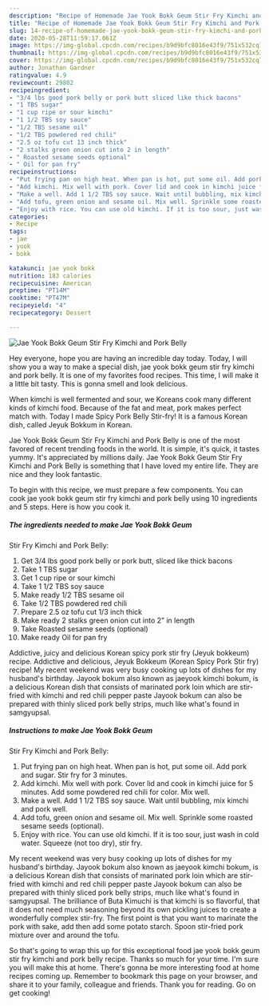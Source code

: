 ```yaml
---
description: "Recipe of Homemade Jae Yook Bokk Geum Stir Fry Kimchi and Pork Belly"
title: "Recipe of Homemade Jae Yook Bokk Geum Stir Fry Kimchi and Pork Belly"
slug: 14-recipe-of-homemade-jae-yook-bokk-geum-stir-fry-kimchi-and-pork-belly
date: 2020-05-28T11:59:17.061Z
image: https://img-global.cpcdn.com/recipes/b9d9bfc8016e43f9/751x532cq70/jae-yook-bokk-geum-stir-fry-kimchi-and-pork-belly-recipe-main-photo.jpg
thumbnail: https://img-global.cpcdn.com/recipes/b9d9bfc8016e43f9/751x532cq70/jae-yook-bokk-geum-stir-fry-kimchi-and-pork-belly-recipe-main-photo.jpg
cover: https://img-global.cpcdn.com/recipes/b9d9bfc8016e43f9/751x532cq70/jae-yook-bokk-geum-stir-fry-kimchi-and-pork-belly-recipe-main-photo.jpg
author: Jonathan Gardner
ratingvalue: 4.9
reviewcount: 29802
recipeingredient:
- "3/4 lbs good pork belly or pork butt sliced like thick bacons"
- "1 TBS sugar"
- "1 cup ripe or sour kimchi"
- "1 1/2 TBS soy sauce"
- "1/2 TBS sesame oil"
- "1/2 TBS powdered red chili"
- "2.5 oz tofu cut 13 inch thick"
- "2 stalks green onion cut into 2 in length"
- " Roasted sesame seeds optional"
- " Oil for pan fry"
recipeinstructions:
- "Put frying pan on high heat. When pan is hot, put some oil. Add pork and sugar. Stir fry for 3 minutes."
- "Add kimchi. Mix well with pork. Cover lid and cook in kimchi juice for 5 minutes. Add some powdered red chili for color. Mix well."
- "Make a well. Add 1 1/2 TBS soy sauce. Wait until bubbling, mix kimchi and pork well."
- "Add tofu, green onion and sesame oil. Mix well. Sprinkle some roasted sesame seeds (optional)."
- "Enjoy with rice. You can use old kimchi. If it is too sour, just wash in cold water. Squeeze (not too dry), stir fry."
categories:
- Recipe
tags:
- jae
- yook
- bokk

katakunci: jae yook bokk 
nutrition: 183 calories
recipecuisine: American
preptime: "PT14M"
cooktime: "PT47M"
recipeyield: "4"
recipecategory: Dessert

---
```



![Jae Yook Bokk Geum
Stir Fry Kimchi and Pork Belly](https://img-global.cpcdn.com/recipes/b9d9bfc8016e43f9/751x532cq70/jae-yook-bokk-geum-stir-fry-kimchi-and-pork-belly-recipe-main-photo.jpg)

Hey everyone, hope you are having an incredible day today. Today, I will show you a way to make a special dish, jae yook bokk geum
stir fry kimchi and pork belly. It is one of my favorites food recipes. This time, I will make it a little bit tasty. This is gonna smell and look delicious.

When kimchi is well fermented and sour, we Koreans cook many different kinds of kimchi food. Because of the fat and meat, pork makes perfect match with. Today I made Spicy Pork Belly Stir-fry! It is a famous Korean dish, called Jeyuk Bokkum in Korean.

Jae Yook Bokk Geum
Stir Fry Kimchi and Pork Belly is one of the most favored of recent trending foods in the world. It is simple, it's quick, it tastes yummy. It's appreciated by millions daily. Jae Yook Bokk Geum
Stir Fry Kimchi and Pork Belly is something that I have loved my entire life. They are nice and they look fantastic.


To begin with this recipe, we must prepare a few components. You can cook jae yook bokk geum
stir fry kimchi and pork belly using 10 ingredients and 5 steps. Here is how you cook it.

<!--inarticleads1-->

##### The ingredients needed to make Jae Yook Bokk Geum
Stir Fry Kimchi and Pork Belly:

1. Get 3/4 lbs good pork belly or pork butt, sliced like thick bacons
1. Take 1 TBS sugar
1. Get 1 cup ripe or sour kimchi
1. Take 1 1/2 TBS soy sauce
1. Make ready 1/2 TBS sesame oil
1. Take 1/2 TBS powdered red chili
1. Prepare 2.5 oz tofu cut 1/3 inch thick
1. Make ready 2 stalks green onion cut into 2” in length
1. Take  Roasted sesame seeds (optional)
1. Make ready  Oil for pan fry


Addictive, juicy and delicious Korean spicy pork stir fry (Jeyuk bokkeum) recipe. Addictive and delicious, Jeyuk Bokkeum (Korean Spicy Pork Stir fry) recipe! My recent weekend was very busy cooking up lots of dishes for my husband&#39;s birthday. Jayook bokum also known as jaeyook kimchi bokum, is a delicious Korean dish that consists of marinated pork loin which are stir-fried with kimchi and red chili pepper paste Jayook bokum can also be prepared with thinly sliced pork belly strips, much like what&#39;s found in samgyupsal. 

<!--inarticleads2-->

##### Instructions to make Jae Yook Bokk Geum
Stir Fry Kimchi and Pork Belly:

1. Put frying pan on high heat. When pan is hot, put some oil. Add pork and sugar. Stir fry for 3 minutes.
1. Add kimchi. Mix well with pork. Cover lid and cook in kimchi juice for 5 minutes. Add some powdered red chili for color. Mix well.
1. Make a well. Add 1 1/2 TBS soy sauce. Wait until bubbling, mix kimchi and pork well.
1. Add tofu, green onion and sesame oil. Mix well. Sprinkle some roasted sesame seeds (optional).
1. Enjoy with rice. You can use old kimchi. If it is too sour, just wash in cold water. Squeeze (not too dry), stir fry.


My recent weekend was very busy cooking up lots of dishes for my husband&#39;s birthday. Jayook bokum also known as jaeyook kimchi bokum, is a delicious Korean dish that consists of marinated pork loin which are stir-fried with kimchi and red chili pepper paste Jayook bokum can also be prepared with thinly sliced pork belly strips, much like what&#39;s found in samgyupsal. The brilliance of Buta Kimuchi is that kimchi is so flavorful, that it does not need much seasoning beyond its own pickling juices to create a wonderfully complex stir-fry. The first point is that you want to marinate the pork with sake, add then add some potato starch. Spoon stir-fried pork mixture over and around the tofu. 

So that's going to wrap this up for this exceptional food jae yook bokk geum
stir fry kimchi and pork belly recipe. Thanks so much for your time. I'm sure you will make this at home. There's gonna be more interesting food at home recipes coming up. Remember to bookmark this page on your browser, and share it to your family, colleague and friends. Thank you for reading. Go on get cooking!
